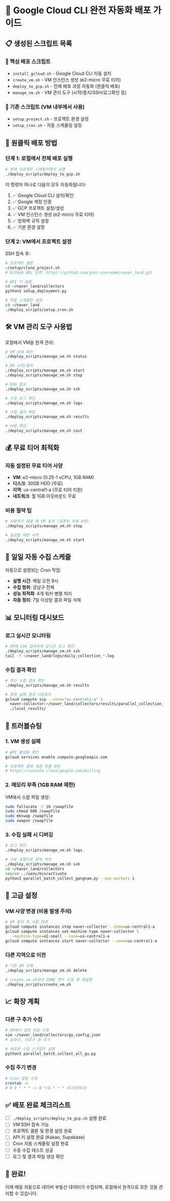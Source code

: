 # 🚀 Google Cloud CLI 완전 자동화 배포 가이드

## 📋 생성된 스크립트 목록

### 🔧 핵심 배포 스크립트
- `install_gcloud.sh` - Google Cloud CLI 자동 설치
- `create_vm.sh` - VM 인스턴스 생성 (e2-micro 무료 티어)
- `deploy_to_gcp.sh` - 전체 배포 과정 자동화 (원클릭 배포)
- `manage_vm.sh` - VM 관리 도구 (시작/중지/SSH/로그확인 등)

### 📁 기존 스크립트 (VM 내부에서 사용)
- `setup_project.sh` - 프로젝트 환경 설정
- `setup_cron.sh` - 자동 스케줄링 설정

## 🎯 원클릭 배포 방법

### **단계 1: 로컬에서 전체 배포 실행**
```bash
# 현재 프로젝트 디렉토리에서 실행
./deploy_scripts/deploy_to_gcp.sh
```

이 명령어 하나로 다음이 모두 자동화됩니다:
1. ✅ Google Cloud CLI 설치/확인
2. ✅ Google 계정 인증
3. ✅ GCP 프로젝트 설정/생성
4. ✅ VM 인스턴스 생성 (e2-micro 무료 티어)
5. ✅ 방화벽 규칙 설정
6. ✅ 기본 환경 설정

### **단계 2: VM에서 프로젝트 설정**
SSH 접속 후:
```bash
# 프로젝트 클론
~/setup/clone_project.sh
# GitHub URL 입력: https://github.com/your-username/naver_land.git

# API 키 설정
cd ~/naver_land/collectors
python3 setup_deployment.py

# 자동 스케줄링 설정
cd ~/naver_land
./deploy_scripts/setup_cron.sh
```

## 🛠️ VM 관리 도구 사용법

로컬에서 VM을 원격 관리:

```bash
# VM 상태 확인
./deploy_scripts/manage_vm.sh status

# VM 시작/중지
./deploy_scripts/manage_vm.sh start
./deploy_scripts/manage_vm.sh stop

# SSH 접속
./deploy_scripts/manage_vm.sh ssh

# 수집 로그 확인
./deploy_scripts/manage_vm.sh logs

# 수집 결과 확인
./deploy_scripts/manage_vm.sh results

# 비용 확인
./deploy_scripts/manage_vm.sh cost
```

## 💰 무료 티어 최적화

### 자동 설정된 무료 티어 사양
- **VM**: e2-micro (0.25-1 vCPU, 1GB RAM)
- **디스크**: 30GB HDD (무료)
- **지역**: us-central1-a (무료 티어 지원)
- **네트워크**: 월 1GB 아웃바운드 무료

### 비용 절약 팁
```bash
# 사용하지 않을 때 VM 중지 (컴퓨팅 비용 0원)
./deploy_scripts/manage_vm.sh stop

# 필요할 때만 시작
./deploy_scripts/manage_vm.sh start
```

## 🔄 일일 자동 수집 스케줄

자동으로 설정되는 Cron 작업:
- **실행 시간**: 매일 오전 9시
- **수집 범위**: 강남구 전체
- **성능 최적화**: 4개 워커 병렬 처리
- **자동 정리**: 7일 이상된 결과 파일 삭제

## 📊 모니터링 대시보드

### 로그 실시간 모니터링
```bash
# VM에 SSH 접속하여 실시간 로그 확인
./deploy_scripts/manage_vm.sh ssh
tail -f ~/naver_land/logs/daily_collection_*.log
```

### 수집 결과 확인
```bash
# 최신 수집 결과 확인
./deploy_scripts/manage_vm.sh results

# 특정 날짜 결과 다운로드
gcloud compute scp --zone="us-central1-a" \
  naver-collector:~/naver_land/collectors/results/parallel_collection_*.json \
  ./local_results/
```

## 🚨 트러블슈팅

### 1. VM 생성 실패
```bash
# API 활성화 확인
gcloud services enable compute.googleapis.com

# 프로젝트 결제 계정 연결 확인
# https://console.cloud.google.com/billing
```

### 2. 메모리 부족 (1GB RAM 제한)
VM에서 스왑 파일 생성:
```bash
sudo fallocate -l 1G /swapfile
sudo chmod 600 /swapfile
sudo mkswap /swapfile
sudo swapon /swapfile
```

### 3. 수집 실패 시 디버깅
```bash
# 로그 확인
./deploy_scripts/manage_vm.sh logs

# 수동 실행으로 문제 파악
./deploy_scripts/manage_vm.sh ssh
cd ~/naver_land/collectors
source ../venv/bin/activate
python3 parallel_batch_collect_gangnam.py --max-workers 1
```

## 🔧 고급 설정

### VM 사양 변경 (비용 발생 주의)
```bash
# VM 중지 후 사양 변경
gcloud compute instances stop naver-collector --zone=us-central1-a
gcloud compute instances set-machine-type naver-collector \
  --machine-type=e2-small --zone=us-central1-a
gcloud compute instances start naver-collector --zone=us-central1-a
```

### 다른 지역으로 이전
```bash
# 기존 VM 삭제
./deploy_scripts/manage_vm.sh delete

# create_vm.sh에서 ZONE 변수 수정 후 재실행
./deploy_scripts/create_vm.sh
```

## 📈 확장 계획

### 다른 구 추가 수집
```bash
# VM에서 설정 파일 수정
vim ~/naver_land/collectors/gu_config.json
# 송파구, 서초구 등 추가

# 새로운 수집 스크립트 실행
python3 parallel_batch_collect_all_gu.py
```

### 수집 주기 변경
```bash
# Cron 설정 수정
crontab -e
# 0 9 * * * -> 0 */6 * * * (6시간마다)
```

## ✅ 배포 완료 체크리스트

- [ ] `./deploy_scripts/deploy_to_gcp.sh` 실행 완료
- [ ] VM SSH 접속 가능
- [ ] 프로젝트 클론 및 환경 설정 완료
- [ ] API 키 설정 완료 (Kakao, Supabase)
- [ ] Cron 자동 스케줄링 설정 완료
- [ ] 수동 수집 테스트 성공
- [ ] 로그 및 결과 파일 생성 확인

## 🎉 완료!

이제 매일 자동으로 네이버 부동산 데이터가 수집되며, 로컬에서 원격으로 모든 것을 관리할 수 있습니다.